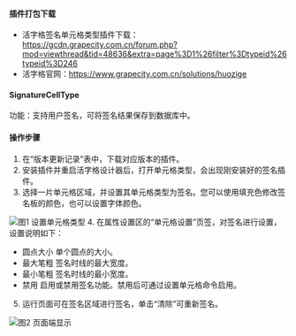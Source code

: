 #### 插件打包下载
* 活字格签名单元格类型插件下载：https://gcdn.grapecity.com.cn/forum.php?mod=viewthread&tid=48636&extra=page%3D1%26filter%3Dtypeid%26typeid%3D246
* 活字格官网：https://www.grapecity.com.cn/solutions/huozige

#### SignatureCellType
功能：支持用户签名，可将签名结果保存到数据库中。

#### 操作步骤
1. 在“版本更新记录”表中，下载对应版本的插件。
2. 安装插件并重启活字格设计器后，打开单元格类型，会出现刚安装好的签名插件。
3. 选择一片单元格区域，并设置其单元格类型为签名。您可以使用填充色修改签名板的颜色，也可以设置字体颜色。

![图1  设置单元格类型](https://gcdn.grapecity.com.cn/data/attachment/forum/201807/18/111756fbg9amccia2gmt27.png)
4. 在属性设置区的“单元格设置”页签，对签名进行设置，设置说明如下：
* 圆点大小	单个圆点的大小。
* 最大笔粗	签名时线的最大宽度。
* 最小笔粗	签名时线的最小宽度。
* 禁用	启用或禁用签名功能。禁用后可通过设置单元格命令启用。
5. 运行页面可在签名区域进行签名，单击“清除”可重新签名。

![图2  页面端显示](https://gcdn.grapecity.com.cn/data/attachment/forum/201807/18/111843iaqba96hsb9ahbkb.png)

